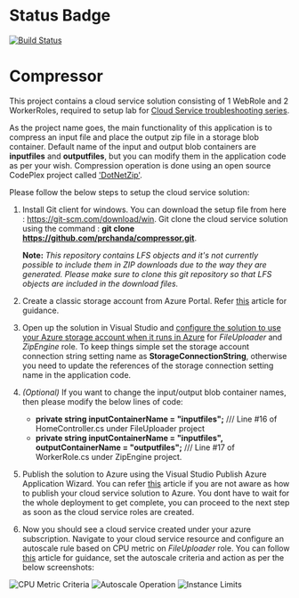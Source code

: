 # Status Badge
[![Build Status](https://dev.azure.com/AdedolapoOkunsanmi/devtest/_apis/build/status/dollarpo7.compressor)](https://dev.azure.com/AdedolapoOkunsanmi/devtest/_build/latest?definitionId=3)

# Compressor
This project contains a cloud service solution consisting of 1 WebRole and 2 WorkerRoles, required to setup lab for [Cloud Service troubleshooting series](https://blogs.msdn.microsoft.com/pratyay/2018/07/30/cloud-service-troubleshooting-series/).

As the project name goes, the main functionality of this application is to compress an input file and place the output zip file in a storage blob container. Default name of the input and output blob containers are **inputfiles** and **outputfiles**, but you can modify them in the application code as per your wish. Compression operation is done using an open source CodePlex project called ['DotNetZip'](https://archive.codeplex.com/?p=dotnetzip).

Please follow the below steps to setup the cloud service solution:

1.	Install Git client for windows. You can download the setup file from here : https://git-scm.com/download/win. Git clone the cloud service solution using the command : **git clone https://github.com/prchanda/compressor.git**.

    **Note:** *This repository contains LFS objects and it's not currently possible to include them in ZIP downloads due to the way they                are generated. Please make sure to clone this git repository so that LFS objects are included in the download files.*

2.	Create a classic storage account from Azure Portal. Refer [this](https://docs.microsoft.com/en-us/azure/storage/common/storage-create-storage-account#create-a-storage-account) article for guidance.

3.  Open up the solution in Visual Studio and [configure the solution to use your Azure storage account when it runs in Azure](https://docs.microsoft.com/en-us/azure/cloud-services/cloud-services-dotnet-get-started#configure-the-solution-to-use-your-azure-storage-account-when-it-runs-in-azure) for *FileUploader* and *ZipEngine* role. To keep things simple set the storage account connection string setting name as **StorageConnectionString**, otherwise you need to update the references of the storage connection setting name in the application code.

4. *(Optional)* If you want to change the input/output blob container names, then please modify the below lines of code:

    - **private string inputContainerName = "inputfiles";**     /// Line #16 of HomeController.cs under FileUploader project
    - **private string inputContainerName = "inputfiles", outputContainerName = "outputfiles";**      /// Line #17 of WorkerRole.cs under ZipEngine project.
    
5.  Publish the solution to Azure using the Visual Studio Publish Azure Application Wizard. You can refer [this](https://docs.microsoft.com/en-us/azure/vs-azure-tools-publish-azure-application-wizard) article if you are not aware as how to publish your cloud service solution to Azure. You dont have to wait for the whole deployment to get complete, you can proceed to the next step as soon as the cloud service roles are created.

6.  Now you should see a cloud service created under your azure subscription. Navigate to your cloud service resource and configure an autoscale rule based on CPU metric on *FileUploader* role. You can follow [this](https://docs.microsoft.com/en-us/azure/cloud-services/cloud-services-how-to-scale-portal) article for guidance, set the autoscale criteria and action as per the below screenshots:

![CPU Metric Criteria](https://github.com/prchanda/compressor/blob/master/Images/CPU%20Metric%20Criteria.PNG) ![Autoscale Operation](https://github.com/prchanda/compressor/blob/master/Images/Autoscale%20Action.PNG) ![Instance Limits](https://github.com/prchanda/compressor/blob/master/Images/Instance%20Limits.PNG)
